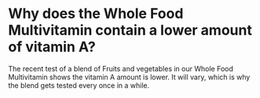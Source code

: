 # Why does the Whole Food Multivitamin contain a lower amount of vitamin A?

The recent test of a blend of Fruits and vegetables in our Whole Food Multivitamin shows the vitamin A amount is lower. It will vary, which is why the blend gets tested every once in a while.